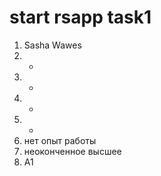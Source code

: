 # start rsapp task1

1. Sasha Wawes
2. -
3. -
4. -
5. -
6. нет опыт работы
7. неоконченное высшее
8. А1